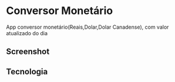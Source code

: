 # Conversor Monetário 

App conversor monetário(Reais,Dolar,Dolar Canadense), com valor atualizado do dia

## Screenshot

## Tecnologia
